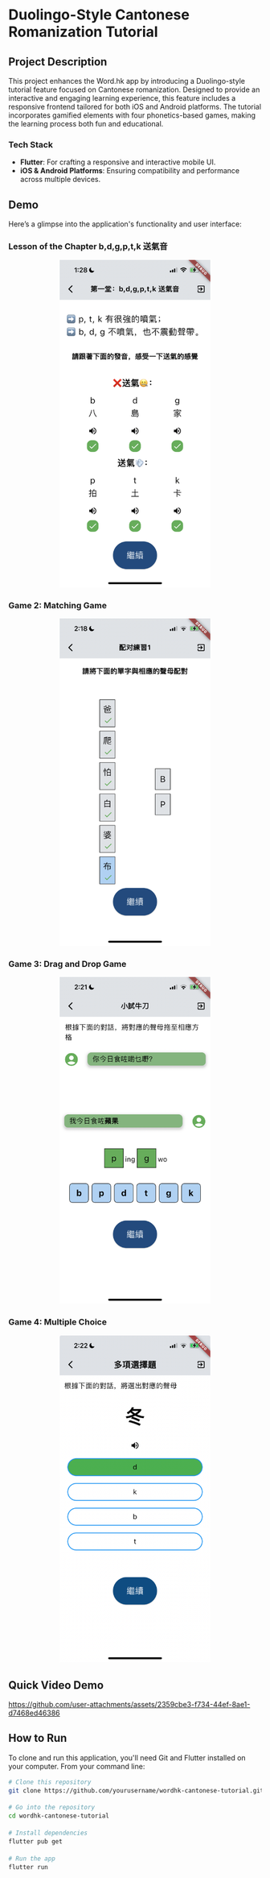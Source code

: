 # Duolingo-Style Cantonese Romanization Tutorial

## Project Description

This project enhances the Word.hk app by introducing a Duolingo-style tutorial feature focused on Cantonese romanization. Designed to provide an interactive and engaging learning experience, this feature includes a responsive frontend tailored for both iOS and Android platforms. The tutorial incorporates gamified elements with four phonetics-based games, making the learning process both fun and educational.

### Tech Stack

- **Flutter**: For crafting a responsive and interactive mobile UI.
- **iOS & Android Platforms**: Ensuring compatibility and performance across multiple devices.

## Demo

Here’s a glimpse into the application's functionality and user interface:

### Lesson of the Chapter b,d,g,p,t,k 送氣音

<p align="center">
  <img src="/assets/images/lesson.png" alt="Lesson of the chapter" width="300">
</p>

### Game 2: Matching Game

<p align="center">
  <img src="/assets/images/matchingGame.png" alt="Matching Game" width="300">
</p>

### Game 3: Drag and Drop Game

<p align="center">
  <img src="/assets/images/dragDropGame.png" alt="Drag and Drop Game" width="300">
</p>

### Game 4: Multiple Choice

<p align="center">
  <img src="/assets/images/mc.png" alt="Multiple Choice" width="300">
</p>

## Quick Video Demo
https://github.com/user-attachments/assets/2359cbe3-f734-44ef-8ae1-d7468ed46386
## How to Run

To clone and run this application, you'll need Git and Flutter installed on your computer. From your command line:

```bash
# Clone this repository
git clone https://github.com/yourusername/wordhk-cantonese-tutorial.git

# Go into the repository
cd wordhk-cantonese-tutorial

# Install dependencies
flutter pub get

# Run the app
flutter run
```
